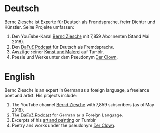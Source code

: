 # Deutsch

Bernd Ziesche ist Experte für Deutsch als Fremdsprache, freier Dichter und Künstler. Seine Projekte umfassen:

1. Den YouTube-Kanal [Bernd Ziesche](https://www.youtube.com/user/germanlearning) mit 7,859 Abonnenten (Stand Mai 2018).
2. Den [DaFuZ Podcast](https://dafuz.wordpress.com/) für Deutsch als Fremdsprache.
3. Auszüge seiner [Kunst und Malerei](http://kunst-ziesche.tumblr.com/) auf Tumblr.
4. Poesie und Werke unter dem Pseudonym [Der Clown](https://derclownkunst.wordpress.com/).

# English

Bernd Ziesche is an expert in German as a foreign language, a freelance poet and artist. His projects include:

1. The YouTube channel [Bernd Ziesche](https://www.youtube.com/user/germanlearning) with 7,859 subscribers (as of May 2018).
2. The [DaFuZ Podcast](https://dafuz.wordpress.com/) for German as a Foreign Language.
3. Excerpts of his [art and painting](http://kunst-ziesche.tumblr.com/) on Tumblr.
4. Poetry and works under the pseudonym [Der Clown](https://derclownkunst.wordpress.com/).
